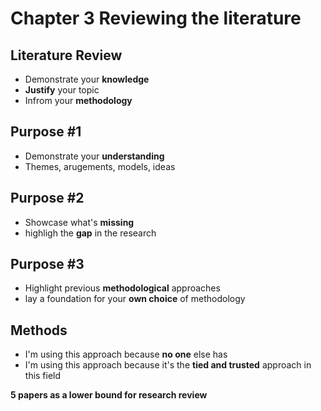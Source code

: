 # Chapter 3 Reviewing the literature

## Literature Review
- Demonstrate your **knowledge**
- **Justify** your topic
- Infrom your **methodology**

## Purpose #1
- Demonstrate your **understanding**
- Themes, arugements, models, ideas

## Purpose #2
- Showcase what's **missing**
- highligh the **gap** in the research

## Purpose #3 
- Highlight previous **methodological** approaches
- lay a foundation for your **own choice** of methodology

## Methods
- I'm using this approach because **no one** else has
- I'm using this approach because it's the **tied and trusted** approach in this field 

**5 papers as a lower bound for research review**